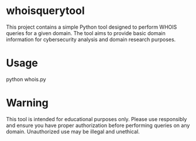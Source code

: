 # whoisquerytool

This project contains a simple Python tool designed to perform WHOIS queries for a given domain. The tool aims to provide basic domain information for cybersecurity analysis and domain research purposes.

# Usage

python whois.py

# Warning
This tool is intended for educational purposes only. Please use responsibly and ensure you have proper authorization before performing queries on any domain. Unauthorized use may be illegal and unethical.
